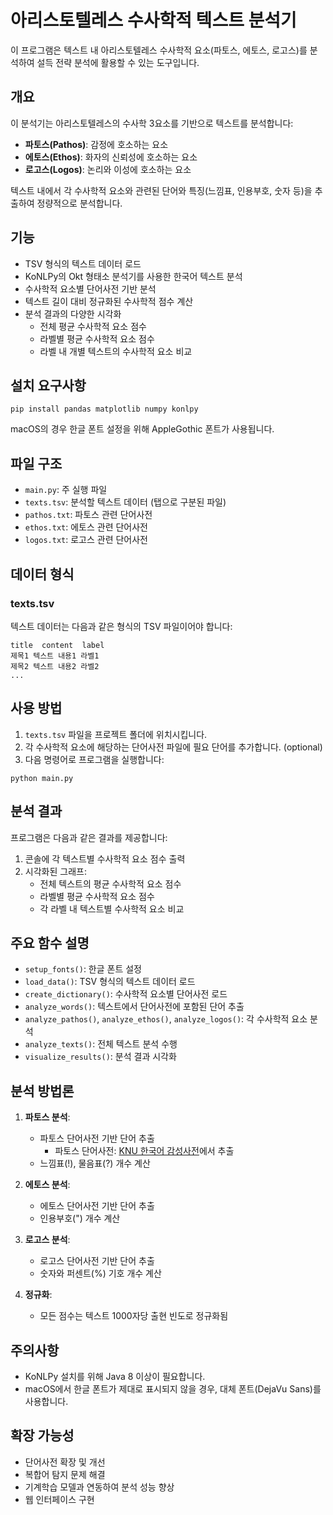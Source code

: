 # 아리스토텔레스 수사학적 텍스트 분석기

이 프로그램은 텍스트 내 아리스토텔레스 수사학적 요소(파토스, 에토스, 로고스)를 분석하여 설득 전략 분석에 활용할 수 있는 도구입니다.

## 개요

이 분석기는 아리스토텔레스의 수사학 3요소를 기반으로 텍스트를 분석합니다:

- **파토스(Pathos)**: 감정에 호소하는 요소
- **에토스(Ethos)**: 화자의 신뢰성에 호소하는 요소
- **로고스(Logos)**: 논리와 이성에 호소하는 요소

텍스트 내에서 각 수사학적 요소와 관련된 단어와 특징(느낌표, 인용부호, 숫자 등)을 추출하여 정량적으로 분석합니다.

## 기능

- TSV 형식의 텍스트 데이터 로드
- KoNLPy의 Okt 형태소 분석기를 사용한 한국어 텍스트 분석
- 수사학적 요소별 단어사전 기반 분석
- 텍스트 길이 대비 정규화된 수사학적 점수 계산
- 분석 결과의 다양한 시각화
  - 전체 평균 수사학적 요소 점수
  - 라벨별 평균 수사학적 요소 점수
  - 라벨 내 개별 텍스트의 수사학적 요소 비교

## 설치 요구사항

```
pip install pandas matplotlib numpy konlpy
```

macOS의 경우 한글 폰트 설정을 위해 AppleGothic 폰트가 사용됩니다.

## 파일 구조

- `main.py`: 주 실행 파일
- `texts.tsv`: 분석할 텍스트 데이터 (탭으로 구분된 파일)
- `pathos.txt`: 파토스 관련 단어사전
- `ethos.txt`: 에토스 관련 단어사전
- `logos.txt`: 로고스 관련 단어사전

## 데이터 형식

### texts.tsv
텍스트 데이터는 다음과 같은 형식의 TSV 파일이어야 합니다:
```
title  content  label
제목1	텍스트 내용1	라벨1
제목2	텍스트 내용2	라벨2
...
```

## 사용 방법

1. `texts.tsv` 파일을 프로젝트 폴더에 위치시킵니다.
2. 각 수사학적 요소에 해당하는 단어사전 파일에 필요 단어를 추가합니다. (optional)
3. 다음 명령어로 프로그램을 실행합니다:

```
python main.py
```

## 분석 결과

프로그램은 다음과 같은 결과를 제공합니다:

1. 콘솔에 각 텍스트별 수사학적 요소 점수 출력
2. 시각화된 그래프:
   - 전체 텍스트의 평균 수사학적 요소 점수
   - 라벨별 평균 수사학적 요소 점수
   - 각 라벨 내 텍스트별 수사학적 요소 비교

## 주요 함수 설명

- `setup_fonts()`: 한글 폰트 설정
- `load_data()`: TSV 형식의 텍스트 데이터 로드
- `create_dictionary()`: 수사학적 요소별 단어사전 로드
- `analyze_words()`: 텍스트에서 단어사전에 포함된 단어 추출
- `analyze_pathos()`, `analyze_ethos()`, `analyze_logos()`: 각 수사학적 요소 분석
- `analyze_texts()`: 전체 텍스트 분석 수행
- `visualize_results()`: 분석 결과 시각화

## 분석 방법론

1. **파토스 분석**:
   - 파토스 단어사전 기반 단어 추출
     - 파토스 단어사전: [KNU 한국어 감성사전](https://raw.githubusercontent.com/park1200656/KnuSentiLex/master/SentiWord_Dict.txt)에서 추출
   - 느낌표(!), 물음표(?) 개수 계산

2. **에토스 분석**:
   - 에토스 단어사전 기반 단어 추출
   - 인용부호(") 개수 계산

3. **로고스 분석**:
   - 로고스 단어사전 기반 단어 추출
   - 숫자와 퍼센트(%) 기호 개수 계산

4. **정규화**:
   - 모든 점수는 텍스트 1000자당 출현 빈도로 정규화됨

## 주의사항

- KoNLPy 설치를 위해 Java 8 이상이 필요합니다.
- macOS에서 한글 폰트가 제대로 표시되지 않을 경우, 대체 폰트(DejaVu Sans)를 사용합니다.

## 확장 가능성

- 단어사전 확장 및 개선
- 복합어 탐지 문제 해결
- 기계학습 모델과 연동하여 분석 성능 향상
- 웹 인터페이스 구현
